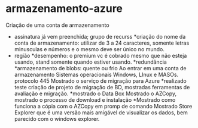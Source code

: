 # armazenamento-azure
Criação de uma conta de armazenamento
* assinatura já vem preenchida; grupo de recurss
*criação do nome da conta de armazenamento: utilizar de 3 a 24 caracteres, somente letras minusculas e números e o mesmo deve ser único no mundo.
* região
*desempenho: o premium vc é cobrado mesmo que não esteja usando, stand somente quando estiver usando.
*redundância
*armazenamento de blobs: quente ou frio
Ao entrar em uma conta de armazenamento
Sistemas operacionais Windows, LInux e MASOs. protocolo 445
Mostrado o serviço de migração para Azure
*realizado teste criação de projeto de migração de BD, mostradas ferramentas de avaliação e migração.
*mostrado o Data Box
Mostrado o AZCopy, mostrado o processo de download e instalação
*Mostrado como funciona a cópia com o AZCopy em promp de comando
Mostrado Store Explorer que é uma versão mais amigável de visualizar os dados, bem parecido com o 
windows explorer.
